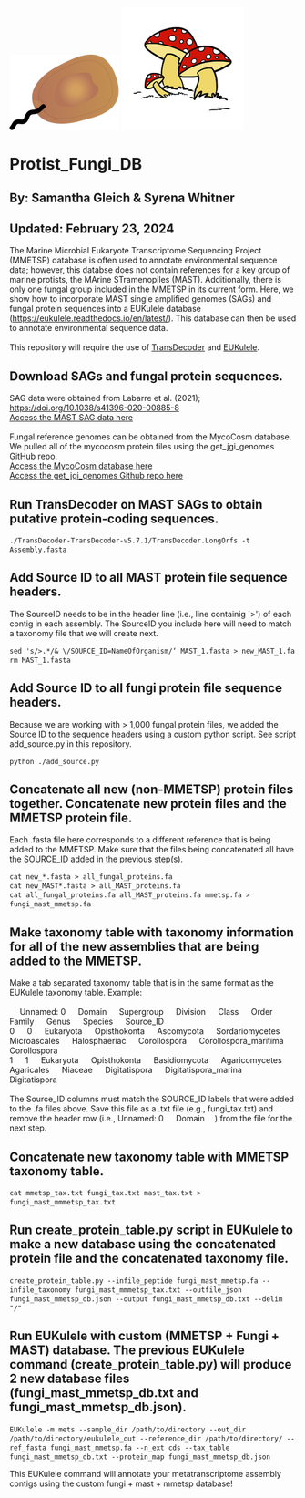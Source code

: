 ![](static/protist.png)
![](static/fungi.tiff)
# Protist_Fungi_DB
## By: Samantha Gleich & Syrena Whitner
## Updated: February 23, 2024
The Marine Microbial Eukaryote Transcriptome Sequencing Project (MMETSP) database is often used to annotate environmental sequence data; however, this databse does not contain references for a key group of marine protists, the MArine STramenopiles (MAST). Additionally, there is only one fungal group included in the MMETSP in its current form. Here, we show how to incorporate MAST single amplified genomes (SAGs) and fungal protein sequences into a EUKulele database (https://eukulele.readthedocs.io/en/latest/). This database can then be used to annotate environmental sequence data. 
<br>
<br>
This repository will require the use of [TransDecoder](https://github.com/TransDecoder/TransDecoder) and [EUKulele](https://github.com/AlexanderLabWHOI/EUKulele).


## Download SAGs and fungal protein sequences.
SAG data were obtained from Labarre et al. (2021); https://doi.org/10.1038/s41396-020-00885-8
<br>
[Access the MAST SAG data here](https://figshare.com/articles/dataset/Co-assembly/12430790?backTo=/collections/Comparative_genomics_reveals_new_functional_insights_in_uncultured_MAST_species/5008046)
<br>
<br>
Fungal reference genomes can be obtained from the MycoCosm database. We pulled all of the mycocosm protein files using the get_jgi_genomes GitHub repo. 
<br>
[Access the MycoCosm database here](https://mycocosm.jgi.doe.gov/mycocosm/home)
<br>
[Access the get_jgi_genomes Github repo here](https://github.com/guyleonard/get_jgi_genomes)

## Run TransDecoder on MAST SAGs to obtain putative protein-coding sequences.
```
./TransDecoder-TransDecoder-v5.7.1/TransDecoder.LongOrfs -t Assembly.fasta
```
## Add Source ID to all MAST protein file sequence headers.
The SourceID needs to be in the header line (i.e., line containig '>') of each contig in each assembly. The SourceID you include here will need to match a taxonomy file that we will create next. 
```
sed 's/>.*/& \/SOURCE_ID=NameOfOrganism/‘ MAST_1.fasta > new_MAST_1.fa
rm MAST_1.fasta
```
## Add Source ID to all fungi protein file sequence headers.
Because we are working with > 1,000 fungal protein files, we added the Source ID to the sequence headers using a custom python script. See script add_source.py in this repository. 
```
python ./add_source.py
```

## Concatenate all new (non-MMETSP) protein files together. Concatenate new protein files and the MMETSP protein file. 
Each .fasta file here corresponds to a different reference that is being added to the MMETSP. Make sure that the files being concatenated all have the SOURCE_ID added in the previous step(s). 
```
cat new_*.fasta > all_fungal_proteins.fa
cat new_MAST*.fasta > all_MAST_proteins.fa
cat all_fungal_proteins.fa all_MAST_proteins.fa mmetsp.fa > fungi_mast_mmetsp.fa
```
## Make taxonomy table with taxonomy information for all of the new assemblies that are being added to the MMETSP. 
Make a tab separated taxonomy table that is in the same format as the EUKulele taxonomy table. Example: 
<br>
<br>
&emsp; Unnamed: 0 &emsp; Domain &emsp; Supergroup &emsp; Division &emsp; Class &emsp; Order &emsp; Family &emsp; Genus &emsp; Species &emsp; Source_ID
<br>
0 &emsp; 0 &emsp; Eukaryota &emsp; Opisthokonta &emsp; Ascomycota &emsp; Sordariomycetes &emsp; Microascales &emsp; Halosphaeriac &emsp; Corollospora &emsp; Corollospora_maritima &emsp; Corollospora
<br>
1 &emsp; 1 &emsp; Eukaryota &emsp; Opisthokonta &emsp; Basidiomycota &emsp; Agaricomycetes &emsp; Agaricales &emsp; Niaceae &emsp; Digitatispora &emsp; Digitatispora_marina &emsp; Digitatispora
<br>
<br>
The Source_ID columns must match the SOURCE_ID labels that were added to the .fa files above. Save this file as a .txt file (e.g., fungi_tax.txt) and remove the header row (i.e., Unnamed: 0 &emsp; Domain &emsp;) from the file for the next step. 

## Concatenate new taxonomy table with MMETSP taxonomy table.
```
cat mmetsp_tax.txt fungi_tax.txt mast_tax.txt > fungi_mast_mmmetsp_tax.txt
```
## Run create_protein_table.py script in EUKulele to make a new database using the concatenated protein file and the concatenated taxonomy file.
```
create_protein_table.py --infile_peptide fungi_mast_mmetsp.fa --infile_taxonomy fungi_mast_mmmetsp_tax.txt --outfile_json fungi_mast_mmetsp_db.json --output fungi_mast_mmetsp_db.txt --delim "/"
```
## Run EUKulele with custom (MMETSP + Fungi + MAST) database. The previous EUKulele command (create_protein_table.py) will produce 2 new database files (fungi_mast_mmetsp_db.txt and fungi_mast_mmetsp_db.json).
```
EUKulele -m mets --sample_dir /path/to/directory --out_dir /path/to/directory/eukulele_out --reference_dir /path/to/directory/ --ref_fasta fungi_mast_mmetsp.fa --n_ext cds --tax_table fungi_mast_mmetsp_db.txt --protein_map fungi_mast_mmetsp_db.json
```
This EUKulele command will annotate your metatranscriptome assembly contigs using the custom fungi + mast + mmetsp database!
